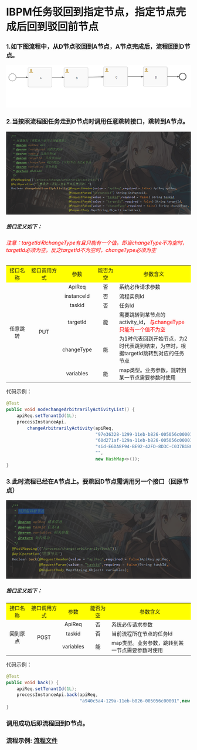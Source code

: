 # IBPM任务驳回到指定节点，指定节点完成后回到驳回前节点

### 1.如下图流程中，从D节点驳回到A节点，A节点完成后，流程回到D节点。

![image-20201020135438819](./img/image-20201020135438819.png)

### 2.当按照流程图任务走到D节点时调用任意跳转接口，跳转到A节点。

![image-20201020175001736](./img/image-20201020175001736.png)

##### 接口定义如下：

###### <span style="color:red">注意：targetId和changeType有且只能有一个值。即当changeType不为空时，targetId必须为空。反之targetId不为空时，changeType必须为空</span>

<table style="text-align:center">
    <tr bgcolor="yellow">
        <td style="width:12%">接口名称</td>
        <td style="width:17%">接口调用方式</td>
        <td style="width:12%">参数</td>
        <td style="width:12%">能否为空</td>
        <td>参数含义</td>
    </tr>
    <tr>
        <td rowspan="7">任意跳转</td>
        <td rowspan="7">PUT</td>
    </tr>
    <tr>
        <td>ApiReq</td>
        <td>否</td>
        <td style="text-align:left">系统必传请求参数</td>
    </tr>
    <tr>
        <td>instanceId</td>
        <td>否</td>
        <td style="text-align:left">流程实例Id</td>
    </tr>
    <tr>
        <td>taskid</td>
        <td>否</td>
        <td style="text-align:left">任务Id</td>
    </tr>
    <tr>
        <td>targetId</td>
        <td>能</td>
        <td style="text-align:left">需要跳转到某节点的activity_id，
            <span style="color:red">与changeType只能有一个值不为空
            </span>
        </td>
    </tr>
    <tr>
        <td>changeType</td>
        <td>能</td>
        <td style="text-align:left">为1时代表回到开始节点，为2时代表跳到结束，为空时，根据targetId跳转到对应的任务节点</td>
    </tr>
    <tr>
        <td>variables</td>
        <td>能</td>
        <td style="text-align:left">map类型。业务参数，跳转到某一节点需要参数时使用</td>
    </tr>
</table>

代码示例：

```java
@Test
public void nodechangeArbitrarilyActivityList() {
    apiReq.setTenantId(1L);    
    processInstanceApi.
        changeArbitrarilyActivity(apiReq,
                                  "97e36328-1299-11eb-b826-005056c00001",
                                  "60d271af-129a-11eb-b826-005056c00001",
                                  "sid-E6DA8F94-BE92-42FD-8D3C-C037B1BC7440",
                                  "",
                                  new HashMap<>());
}
```

### 3.此时流程已经在A节点上。要跳回D节点需调用另一个接口（回原节点）

![image-20201020174544131](./img/image-20201020174544131.png)

##### 接口定义如下：

<table style="text-align:center">
    <tr bgcolor="yellow">
        <td style="width:12%">接口名称</td>
        <td style="width:17%">接口调用方式</td>
        <td style="width:12%">参数</td>
        <td style="width:12%">能否为空</td>
        <td>参数含义</td>
    </tr>
    <tr>
        <td rowspan="7">回到原点</td>
        <td rowspan="7">POST</td>
    </tr>
    <tr>
        <td>ApiReq</td>
        <td>否</td>
        <td style="text-align:left">系统必传请求参数</td>
    </tr>
    <tr>
        <td>taskid</td>
        <td>否</td>
        <td style="text-align:left">当前流程所在节点的任务Id</td>
    </tr>
    <tr>
        <td>variables</td>
        <td>能</td>
        <td style="text-align:left">map类型。业务参数，跳转到某一节点需要参数时使用</td>
    </tr>
</table>

代码示例：

```java
@Test
public void back() { 
    apiReq.setTenantId(1L); 
    processInstanceApi.back(apiReq,
                            "a940c5a4-129a-11eb-b826-005056c00001",new HashMap<>());
}
```

### 调用成功后即流程回到D节点。

### 流程示例: [流程文件](./file/lbtest2.bpmn20.xml)

